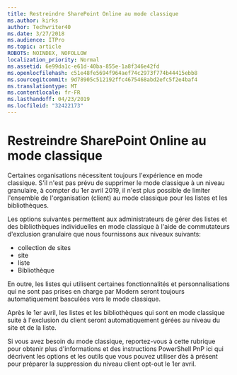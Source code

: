 ```yaml
---
title: Restreindre SharePoint Online au mode classique
ms.author: kirks
author: Techwriter40
ms.date: 3/27/2018
ms.audience: ITPro
ms.topic: article
ROBOTS: NOINDEX, NOFOLLOW
localization_priority: Normal
ms.assetid: 6e99da1c-e61d-40ba-855e-1a8f346e42fd
ms.openlocfilehash: c51e48fe5694f964aef74c2973f774b44415ebb8
ms.sourcegitcommit: 9d78905c512192ffc4675468abd2efc5f2e4baf4
ms.translationtype: MT
ms.contentlocale: fr-FR
ms.lasthandoff: 04/23/2019
ms.locfileid: "32422173"
---
```

# <a name="restrict-sharepoint-online-to-classic-mode"></a>Restreindre SharePoint Online au mode classique

Certaines organisations nécessitent toujours l'expérience en mode classique. S'il n'est pas prévu de supprimer le mode classique à un niveau granulaire, à compter du 1er avril 2019, il n'est plus possible de limiter l'ensemble de l'organisation (client) au mode classique pour les listes et les bibliothèques.

Les options suivantes permettent aux administrateurs de gérer des listes et des bibliothèques individuelles en mode classique à l'aide de commutateurs d'exclusion granulaire que nous fournissons aux niveaux suivants:

- collection de sites
- site
- liste
- Bibliothèque

En outre, les listes qui utilisent certaines fonctionnalités et personnalisations qui ne sont pas prises en charge par Modern seront toujours automatiquement basculées vers le mode classique.

Après le 1er avril, les listes et les bibliothèques qui sont en mode classique suite à l'exclusion du client seront automatiquement gérées au niveau du site et de la liste.

Si vous avez besoin du mode classique, reportez-vous à cette rubrique pour obtenir plus d'informations et des instructions PowerShell PnP ici qui décrivent les options et les outils que vous pouvez utiliser dès à présent pour préparer la suppression du niveau client opt-out le 1er avril.
